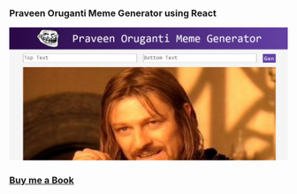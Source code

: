 ### Praveen Oruganti Meme Generator using React 
 
 ![screenshot of the app](https://raw.githubusercontent.com/praveenoruganti/praveenoruganti-reactjs/master/0_Projects/praveenoruganti-meme-generator/src/images/screenshot.PNG "Messenger App")

### [Buy me a Book](https://www.buymeacoffee.com/praveenoruganti)